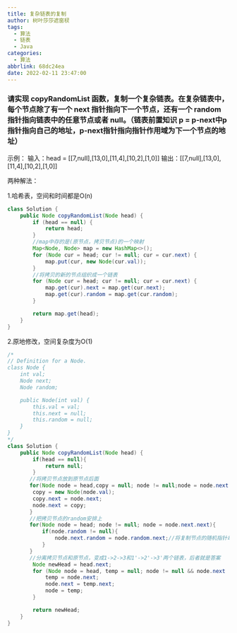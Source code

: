 ```yaml
---
title: 复杂链表的复制
author: 树叶莎莎遮窗棂
tags:
  - 算法
  - 链表
  - Java
categories:
  - 算法
abbrlink: 68dc24ea
date: 2022-02-11 23:47:00
---
```

### 请实现 copyRandomList 函数，复制一个复杂链表。在复杂链表中，每个节点除了有一个 next 指针指向下一个节点，还有一个 random 指针指向链表中的任意节点或者 null。（链表前置知识 p = p-next中p指针指向自己的地址，p-next指针指向指针作用域为下一个节点的地址）

示例：
输入：head = [[7,null],[13,0],[11,4],[10,2],[1,0]]
输出：[[7,null],[13,0],[11,4],[10,2],[1,0]]

<!-- more -->

两种解法：

1.哈希表，空间和时间都是O(n)
```java
class Solution {
    public Node copyRandomList(Node head) {
        if (head == null) {
            return head;
        }
        //map中存的是(原节点，拷贝节点)的一个映射
        Map<Node, Node> map = new HashMap<>();
        for (Node cur = head; cur != null; cur = cur.next) {
            map.put(cur, new Node(cur.val));
        }
        //将拷贝的新的节点组织成一个链表
        for (Node cur = head; cur != null; cur = cur.next) {
            map.get(cur).next = map.get(cur.next);
            map.get(cur).random = map.get(cur.random);
        }

        return map.get(head);
    }
}
```

2.原地修改，空间复杂度为O(1)

```java
/*
// Definition for a Node.
class Node {
    int val;
    Node next;
    Node random;

    public Node(int val) {
        this.val = val;
        this.next = null;
        this.random = null;
    }
}
*/
class Solution {
    public Node copyRandomList(Node head) {
        if(head == null){
            return null;
        }
       //将拷贝节点放到原节点后面
       for(Node node = head,copy = null; node != null;node = node.next.next){
        copy = new Node(node.val);
        copy.next = node.next;
        node.next = copy;
       }
       //把拷贝节点的random安排上
       for(Node node = head; node != null; node = node.next.next){
           if(node.random != null){
               node.next.random = node.random.next;//将复制节点的随机指针串起来（node.random.next与node.random指向相同）
           }
       }
       //分离拷贝节点和原节点，变成1->2->3和1'->2'->3'两个链表，后者就是答案
        Node newHead = head.next;
        for (Node node = head, temp = null; node != null && node.next != null;) {
            temp = node.next;
            node.next = temp.next;
            node = temp;
        }

        return newHead;
    }
}
```
